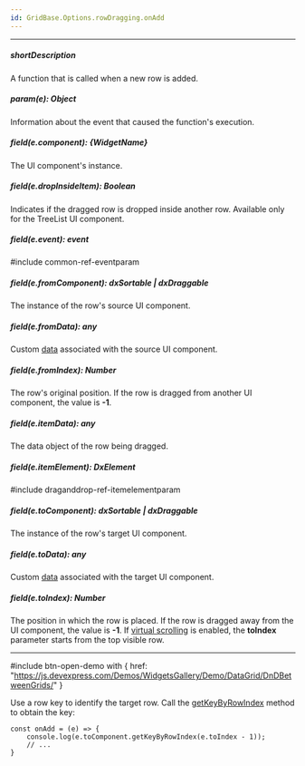 ```yaml
---
id: GridBase.Options.rowDragging.onAdd
---
```

---
##### shortDescription
A function that is called when a new row is added.

##### param(e): Object
Information about the event that caused the function's execution.

##### field(e.component): {WidgetName}
The UI component's instance.

##### field(e.dropInsideItem): Boolean
Indicates if the dragged row is dropped inside another row. Available only for the TreeList UI component.

##### field(e.event): event
#include common-ref-eventparam

##### field(e.fromComponent): dxSortable | dxDraggable
The instance of the row's source UI component.

##### field(e.fromData): any
Custom [data](/api-reference/10%20UI%20Components/GridBase/1%20Configuration/rowDragging/data.md '{basewidgetpath}/Configuration/rowDragging/#data') associated with the source UI component.

##### field(e.fromIndex): Number
The row's original position. If the row is dragged from another UI component, the value is **-1**.

##### field(e.itemData): any
The data object of the row being dragged.

##### field(e.itemElement): DxElement
#include draganddrop-ref-itemelementparam

##### field(e.toComponent): dxSortable | dxDraggable
The instance of the row's target UI component.

##### field(e.toData): any
Custom [data](/api-reference/10%20UI%20Components/GridBase/1%20Configuration/rowDragging/data.md '{basewidgetpath}/Configuration/rowDragging/#data') associated with the target UI component.

##### field(e.toIndex): Number
The position in which the row is placed. If the row is dragged away from the UI component, the value is **-1**. If [virtual scrolling]({basewidgetpath}/Configuration/scrolling/#mode) is enabled, the **toIndex** parameter starts from the top visible row.

---
#include btn-open-demo with {
    href: "https://js.devexpress.com/Demos/WidgetsGallery/Demo/DataGrid/DnDBetweenGrids/"
}

Use a row key to identify the target row. Call the [getKeyByRowIndex]({basewidgetpath}/Methods/#getKeyByRowIndexrowIndex) method to obtain the key:

    const onAdd = (e) => {
        console.log(e.toComponent.getKeyByRowIndex(e.toIndex - 1));
        // ...
    }